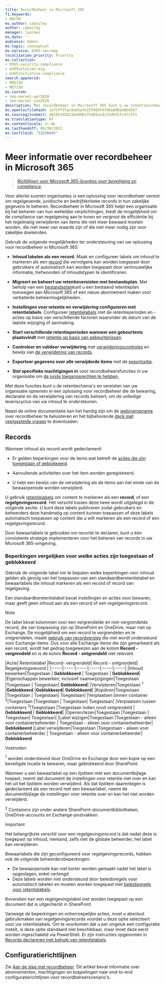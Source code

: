 ```yaml
---
title: Recordbeheer in Microsoft 365
f1.keywords:
- NOCSH
ms.author: cabailey
author: cabailey
manager: laurawi
ms.date: ''
audience: Admin
ms.topic: conceptual
ms.service: O365-seccomp
localization_priority: Priority
ms.collection:
- M365-security-compliance
- m365solution-mig
- m365initiative-compliance
search.appverid:
- MOE150
- MET150
ms.custom:
- seo-marvel-apr2020
- seo-marvel-jun2020
description: Met recordbeheer in Microsoft 365 kunt u uw retentieschema's toepassen op een bestandsplan voor beheer van retentie, declaratie van records en verwerking.
ms.openlocfilehash: 1af3ff5fac9a95afb15f680f8f46e8d0de0b4567
ms.sourcegitcommit: 48195345b21b409b175d68acdc25d9f2fc4fc5f1
ms.translationtype: HT
ms.contentlocale: nl-NL
ms.lasthandoff: 06/30/2021
ms.locfileid: "53226045"
---
```

# <a name="learn-about-records-management-in-microsoft-365"></a>Meer informatie over recordbeheer in Microsoft 365

>*[Richtlijnen voor Microsoft 365-licenties voor beveiliging en compliance](/office365/servicedescriptions/microsoft-365-service-descriptions/microsoft-365-tenantlevel-services-licensing-guidance/microsoft-365-security-compliance-licensing-guidance).*

Voor allerlei soorten organisaties is een oplossing voor recordbeheer vereist om regelgevende, juridische en bedrijfskritieke records in hun zakelijke gegevens te beheren. Recordbeheer in Microsoft 365 helpt een organisatie bij het beheren van hun wettelijke verplichtingen, biedt de mogelijkheid om de compliance van regelgeving aan te tonen en vergroot de efficiëntie bij het regelmatig verwijderen van items die niet meer bewaard moeten worden, die niet meer van waarde zijn of die niet meer nodig zijn voor zakelijke doeleinden.

Gebruik de volgende mogelijkheden ter ondersteuning van uw oplossing voor recordbeheer in Microsoft 365:

- **Inhoud labelen als een record**. Maak en configureer labels om inhoud te markeren als een [record](#records) die vervolgens kan worden toegepast door gebruikers of automatisch kan worden toegepast door vertrouwelijke informatie, trefwoorden of inhoudstypen te identificeren.

- **Migreert en beheert uw retentievereisten met bestandsplan**. Met behulp van een [bestandsplan](file-plan-manager.md)kunt u een bestaand retentieplan toevoegen aan Microsoft 365 of een nieuw abonnement maken voor verbeterde beheermogelijkheden.

- **Instellingen voor retentie en verwijdering configureren met retentielabels**. Configureer [retentielabels](retention.md#retention-labels) met de retentieperioden en -acties op basis van verschillende factoren waaronder de datum van de laatste wijziging of aanmaking.

- **Start verschillende retentieperioden wanneer een gebeurtenis plaatsvindt** met [retentie op basis van gebeurtenissen](event-driven-retention.md).

- **Controleer en valideer verwijdering** met [verwijderingscontroles](disposition.md#disposition-reviews) en bewijs van [de verwijdering van records](disposition.md#disposition-of-records).

- **Exporteer gegevens over alle verwijderde items** met de [exportoptie](disposition.md#filter-and-export-the-views).

- **Stel specifieke machtigingen in** voor recordbeheersfuncties in uw organisatie om [de juiste toegangsrechten te hebben](../security/office-365-security/permissions-in-the-security-and-compliance-center.md).

Met deze functies kunt u de retentiechema's en vereisten van uw organisatie opnemen in een oplossing voor recordbeheer die de bewaring, declaratie en de verwijdering van records beheert, om de volledige levenscyclus van uw inhoud te ondersteunen.

Naast de online documentatie kan het handig zijn om de [webinaropname](https://aka.ms/MIPC/Video-RecordsManagementWebinar) over recordbeheer te beluisteren en het bijbehorende [deck met veelgestelde vragen](https://aka.ms/MIPC/Blog-RecordsManagementWebinar) te downloaden.

## <a name="records"></a>Records

Wanneer inhoud als record wordt gedeclareerd:

- Er gelden beperkingen voor de items wat betreft de [acties die zijn toegestaan of geblokkeerd](#compare-restrictions-for-what-actions-are-allowed-or-blocked).

- Aanvullende activiteiten over het item worden geregistreerd.

- U hebt een bewijs van de verwijdering als de items aan het einde van de bewaarperiode worden verwijderd.

U gebruik [retentielabels](retention.md#retention-labels) om content te markeren als een **record**, of een **regelgevingsrecord**. Het verschil tussen deze twee wordt uitgelegd in de volgende sectie. U kunt deze labels publiceren zodat gebruikers en beheerders deze handmatig op content kunnen toepassen of deze labels automatisch toepassen op content die u wilt markeren als een record of een regelgevingsrecord.

Door bewaarlabels te gebruiken om records te declaren, kunt u één consistente strategie implementeren voor het beheren van records in uw Microsoft 365-omgeving.

### <a name="compare-restrictions-for-what-actions-are-allowed-or-blocked"></a>Beperkingen vergelijken voor welke acties zijn toegestaan of geblokkeerd

Gebruik de volgende tabel om te bepalen welke beperkingen voor inhoud gelden als gevolg van het toepassen van een standaardberetentielabel en bewaarlabels die inhoud markeren als een record of record van regelgeving.

Een standaardberetentielabel bevat instellingen en acties voor bewaren, maar geeft geen inhoud aan als een record of een regelgevingsrecord.

> [!NOTE]
> De tabel bevat kolommen voor een vergrendelde en niet-vergrendelde record, die van toepassing zijn op SharePoint en OneDrive, maar niet op Exchange. De mogelijkheid om een record te vergrendelen en te ontgrendelen, maakt [gebruik van recordversies](record-versioning.md) die niet wordt ondersteund voor Exchange-items. Dus voor alle Exchange-items die zijn gemarkeerd als een record, wordt het gedrag toegewezen aan de kolom **Record - vergrendeld** en is de kolom **Record - ontgrendeld** niet relevant.


|Actie| Retentielabel |Record- vergrendeld| Record - ontgrendeld| Regelgevingsrecord |
|:-----|:-----|:-----|:-----|:-----|:-----|
|Inhoud bewerken|Toegestaan | **Geblokkeerd** | Toegestaan | **Geblokkeerd**|
|Eigenschappen bewerken, inclusief naamwijzigingen|Toegestaan |Toegestaan | Toegestaan| **Geblokkeerd**|
|Verwijderen|Toegestaan <sup>1</sup> |**Geblokkeerd** |**Geblokkeerd**| **Geblokkeerd**|
|Kopiëren|Toegestaan |Toegestaan | Toegestaan| Toegestaan|
|Verplaatsen binnen container <sup>2</sup>|Toegestaan |Toegestaan | Toegestaan| Toegestaan|
|Verplaatsen tussen containers <sup>2</sup>|Toegestaan |Toegestaan indien nooit ontgrendeld | **Geblokkeerd** | **Geblokkeerd**|
|Openen/lezen|Toegestaan |Toegestaan | Toegestaan| Toegestaan|
|Label wijzigen|Toegestaan |Toegestaan - alleen voor containerbeheerder | Toegestaan - alleen voor containerbeheerder| **Geblokkeerd**
|Label verwijderen|Toegestaan |Toegestaan - alleen voor containerbeheerder | Toegestaan - alleen voor containerbeheerder| **Geblokkeerd**

Voetnoten:

<sup>1</sup> worden ondersteund door OneDrive en Exchange door een kopie op een beveiligde locatie te bewaren, maar geblokkeerd door SharePoint.

Wanneer u een bewaarlabel op een lijstitem met een documentbijlage toepast, neemt dat document de instellingen voor retentie niet over en kan het uit het lijstitem worden verwijderd. Als dat lijstitem daarentegen is gedeclareerd als een record met een bewaarlabel, neemt de documentbijlage de instellingen voor retentie over en kan het niet worden verwijderd.

<sup>2</sup> Containers zijn onder andere SharePoint-documentbibliotheken, OneDrive-accounts en Exchange-postvakken.

> [!IMPORTANT]
> Het belangrijkste verschil voor een regelgevingsrecord is dat nadat deze is toegepast op inhoud, niemand, zelfs niet de globale beheerder, het label kan verwijderen.
>
> Bewaarlabels die zijn geconfigureerd voor regelgevingsrecords, hebben ook de volgende beheerdersbeperkingen:
>
> - De bewaarperiode kan niet korter worden gemaakt nadat het label is opgeslagen, enkel verlengd.
> - Deze labels worden niet ondersteund door beleidsregels voor automatisch labelen en moeten worden toegepast met [beleidsregels voor retentielabels](create-apply-retention-labels.md).
>
> Bovendien kan een regelgevingslabel niet worden toegepast op een document dat is uitgecheckt in SharePoint.
>
> Vanwege de beperkingen en onherroepelijke acties, moet u absoluut gebruikmaken van regelgevingsrecords voordat u deze optie selecteert voor uw retentielabels. Om te voorkomen dat u per ongeluk een configuratie instelt, is deze optie standaard niet beschikbaar, maar moet deze eerst worden ingeschakeld via PowerShell. Er zijn instructies opgenomen in [Records declareren met behulp van retentielabels](declare-records.md).

## <a name="configuration-guidance"></a>Configuratierichtlijnen

Zie [Aan de slag met recordbeheer](get-started-with-records-management.md). Dit artikel bevat informatie over abonnementen, machtigingen en koppelingen naar end-to-end configuratierichtlijnen voor recordbeheerscenario's.